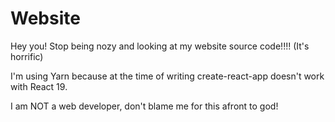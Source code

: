 # Website

Hey you! Stop being nozy and looking at my website source code!!!! (It's horrific)

I'm using Yarn because at the time of writing create-react-app doesn't work with React 19.

I am NOT a web developer, don't blame me for this afront to god!
